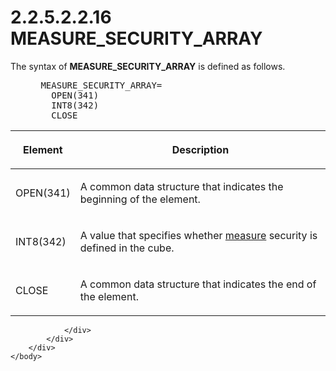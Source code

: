 <html dir="LTR" xmlns:mshelp="http://msdn.microsoft.com/mshelp" xmlns:ddue="http://ddue.schemas.microsoft.com/authoring/2003/5" xmlns:xlink="http://www.w3.org/1999/xlink" xmlns:tool="http://www.microsoft.com/tooltip">
    <head>
        <meta http-equiv="Content-Type" content="text/html; CHARSET=utf-8"></meta>
        <meta name="save" content="history"></meta>
        <title>2.2.5.2.2.16 MEASURE_SECURITY_ARRAY</title>
        <xml>
            <mshelp:toctitle title="2.2.5.2.2.16 MEASURE_SECURITY_ARRAY"></mshelp:toctitle>
            <mshelp:rltitle title="[MS-SSAS8]: MEASURE_SECURITY_ARRAY"></mshelp:rltitle>
            <mshelp:keyword index="A" term="48b5fd84-5c70-432a-a3b2-1404501755c3"></mshelp:keyword>
            <mshelp:attr name="DCSext.ContentType" value="open specification"></mshelp:attr>
            <mshelp:attr name="AssetID" value="48b5fd84-5c70-432a-a3b2-1404501755c3"></mshelp:attr>
            <mshelp:attr name="TopicType" value="kbRef"></mshelp:attr>
            <mshelp:attr name="DCSext.Title" value="[MS-SSAS8]: MEASURE_SECURITY_ARRAY" />
        </xml>
    </head>
    <body>
        <div id="header">
            <h1 class="heading">2.2.5.2.2.16 MEASURE_SECURITY_ARRAY</h1>
        </div>
        <div id="mainSection">
            <div id="mainBody">
                <div id="allHistory" class="saveHistory"></div>
                <div id="sectionSection0" class="section" name="collapseableSection">
                    

<p>The syntax of <b>MEASURE_SECURITY_ARRAY</b> is defined as
follows.            </p>

<dl>
<dd>
<div><pre> MEASURE_SECURITY_ARRAY=
   OPEN(341)
   INT8(342)
   CLOSE
</pre></div>
</dd></dl>

<table>
 <thead>
  <tr>
   <th>
   <p>Element</p>
   </th>
   <th>
   <p>Description</p>
   </th>
  </tr>
 </thead>
 <tr>
  <td>
  <p>OPEN(341)</p>
  </td>
  <td>
  <p>A common data structure that indicates the beginning
  of the element.</p>
  </td>
 </tr>
 <tr>
  <td>
  <p>INT8(342)</p>
  </td>
  <td>
  <p>A value that specifies whether <a href="c527450b-f5bd-424b-8c98-ba6365288f35.md#gt_70548cb6-ef0e-4f2a-8e34-7293a9df8998">measure</a> security is
  defined in the cube.</p>
  </td>
 </tr>
 <tr>
  <td>
  <p>CLOSE</p>
  </td>
  <td>
  <p>A common data structure that indicates the end of the
  element.</p>
  </td>
 </tr>
</table>

<p> </p>


                </div>
            </div>
        </div>
    </body>
</html>